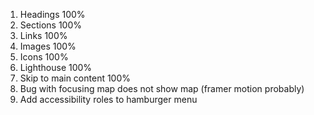 1. Headings 100%
2. Sections 100%
3. Links 100%
4. Images 100%
5. Icons 100%
6. Lighthouse 100%
7. Skip to main content 100%
8. Bug with focusing map does not show map (framer motion probably)
9. Add accessibility roles to hamburger menu
